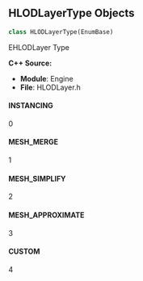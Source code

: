 ## HLODLayerType Objects

```python
class HLODLayerType(EnumBase)
```

EHLODLayer Type

**C++ Source:**

- **Module**: Engine
- **File**: HLODLayer.h

<a id="unreal.HLODLayerType.INSTANCING"></a>

#### INSTANCING

0

<a id="unreal.HLODLayerType.MESH_MERGE"></a>

#### MESH_MERGE

1

<a id="unreal.HLODLayerType.MESH_SIMPLIFY"></a>

#### MESH_SIMPLIFY

2

<a id="unreal.HLODLayerType.MESH_APPROXIMATE"></a>

#### MESH_APPROXIMATE

3

<a id="unreal.HLODLayerType.CUSTOM"></a>

#### CUSTOM

4

<a id="unreal.ChaosCacheInterpolationMode"></a>